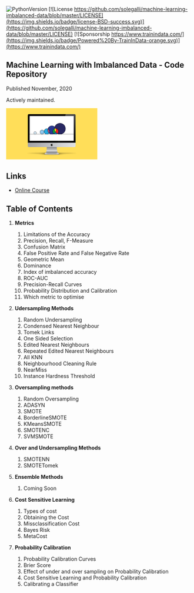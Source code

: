﻿![PythonVersion](https://img.shields.io/badge/python-3.6%20|3.7%20|%203.8%20|%203.9-success)
[![License https://github.com/solegalli/machine-learning-imbalanced-data/blob/master/LICENSE](https://img.shields.io/badge/license-BSD-success.svg)](https://github.com/solegalli/machine-learning-imbalanced-data/blob/master/LICENSE)
[![Sponsorship https://www.trainindata.com/](https://img.shields.io/badge/Powered%20By-TrainInData-orange.svg)](https://www.trainindata.com/)

## Machine Learning with Imbalanced Data - Code Repository

Published November, 2020

Actively maintained.

[<img src="./imbalanced_data_logo.png" width="248">](https://www.courses.trainindata.com/p/machine-learning-with-imbalanced-data)

## Links

- [Online Course](https://www.courses.trainindata.com/p/machine-learning-with-imbalanced-data)


## Table of Contents

1. **Metrics**
	1. Limitations of the Accuracy
	2. Precision, Recall, F-Measure
	3. Confusion Matrix
	4. False Positive Rate and False Negative Rate
	5. Geometric Mean
	6. Dominance
	7. Index of imbalanced accuracy
	8. ROC-AUC
	9. Precision-Recall Curves
	10. Probability Distribution and Calibration
	11. Which metric to optimise


2. **Udersampling Methods**
	1. Random Undersampling
	2. Condensed Nearest Neighbour
    3. Tomek Links
    4. One Sided Selection
	5. Edited Nearest Neighbours
	6. Repeated Edited Nearest Neighbours
	7. All KNN
	8. Neighbourhood Cleaning Rule    
	9. NearMiss
	10. Instance Hardness Threshold


3. **Oversampling methods**
	1. Random Oversampling
	2. ADASYN
	3. SMOTE
	4. BorderlineSMOTE
	5. KMeansSMOTE
	6. SMOTENC
	7. SVMSMOTE


4. **Over and Undersampling Methods**
	1. SMOTENN
	2. SMOTETomek


5. **Ensemble Methods**
	1. Coming Soon


6. **Cost Sensitive Learning**
	1. Types of cost
	2. Obtaining the Cost
	3. Missclassification Cost
	4. Bayes Risk
	5. MetaCost

7. **Probability Calibration**
	1. Probability Calibration Curves
	2. Brier Score
	3. Effect of under and over sampling on Probability Calibration
	4. Cost Sensitive Learning and Probability Calibration
	4. Calibrating a Classifier

